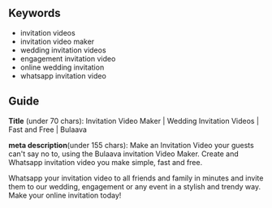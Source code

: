 Keywords
----

- invitation videos
- invitation video maker
- wedding invitation videos
- engagement invitation video
- online wedding invitation
- whatsapp invitation video

Guide
----

**Title** (under 70 chars): Invitation Video Maker | Wedding Invitation Videos | Fast and Free | Bulaava

**meta description**(under 155 chars): Make an Invitation Video your guests can't say no to, using the Bulaava invitation Video Maker. Create and Whatsapp invitation video you make simple, fast and free. 

Whatsapp your invitation video to all friends and family in minutes and invite them to our wedding, engagement or any event in a stylish and trendy way. Make your online invitation today!

